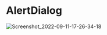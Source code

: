 # AlertDialog
![Screenshot_2022-09-11-17-26-34-18](https://user-images.githubusercontent.com/105092518/189526828-3735624a-b3f6-43ca-800d-3f1448359a0c.png)
